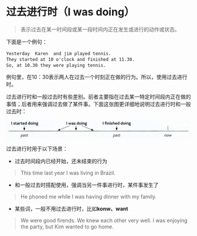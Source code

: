 # 过去进行时（I was doing）
> 表示过去在某一时间段或某一段时间内正在发生或进行的动作或状态。

下面是一个例句：

```
Yesterday  Karen  and jim played tennis. 
They started at 10 o'clock and finished at 11.30.
So, at 10.30 they were playing tennis.
```

例句里，在10：30表示两人在过去一个时刻正在做的行为。所以，使用过去进行时。

过去进行时和一般过去时有些差别。前者主要指在过去某一特定时间段内正在做的事情；后者用来强调过去做了某件事。下面这张图更详细地说明过去进行时和一般过去时：

![past-conginuous.jpg](../src/past-continuous.jpg)

过去进行时用于以下场景：

- 过去时间段内已经开始，还未结束的行为
> This time last year I was living in Brazil.

- 和一般过去时搭配使用，强调当另一件事进行时，某件事发生了
> He phoned me while I was having dinner with my family.


- 某些词，一般不用过去进行时，比如**konw、want**
> We were good firends. We knew each other very well.
> I was enjoying the party, but Kim wanted to go home.